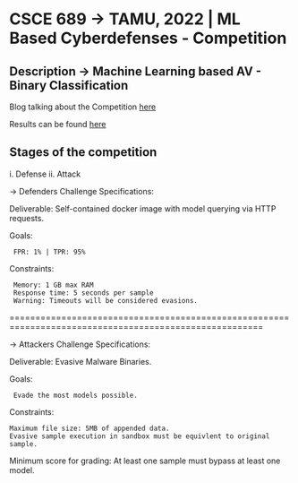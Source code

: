 
# CSCE 689 -> TAMU, 2022 | ML Based Cyberdefenses - Competition #
## Description -> Machine Learning based AV - Binary Classification ##

Blog talking about the Competition [here](https://ml-to-cs.sidharthbaveja.com/competition/)

Results can be found [here](https://docs.google.com/spreadsheets/d/1Phf5sTbCE8c16iRW4brKIYG52AaRb2L2/edit?usp=sharing&ouid=106247587660774829285&rtpof=true&sd=true)

## Stages of the competition ##
  i. Defense
 ii. Attack

-> Defenders Challenge Specifications:

Deliverable: Self-contained docker image with model querying via HTTP requests.

Goals:

	 FPR: 1% | TPR: 95%

Constraints:

	 Memory: 1 GB max RAM
	 Response time: 5 seconds per sample
	 Warning: Timeouts will be considered evasions.
	 
=======================================================================================================

-> Attackers Challenge Specifications:

Deliverable: Evasive Malware Binaries.

Goals:

     Evade the most models possible.

Constraints:

	Maximum file size: 5MB of appended data.
	Evasive sample execution in sandbox must be equivlent to original sample.

Minimum score for grading:
	At least one sample must bypass at least one model.
